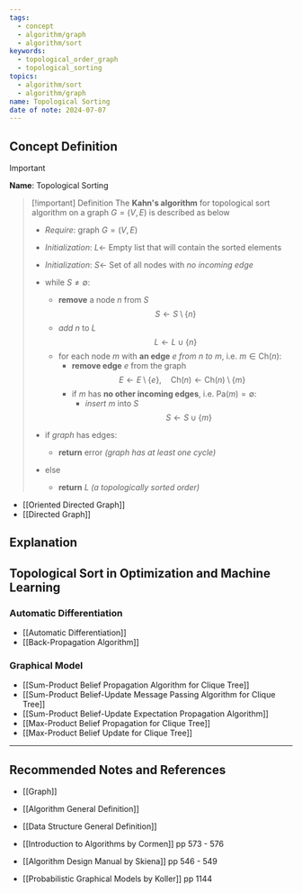 ```yaml
---
tags:
  - concept
  - algorithm/graph
  - algorithm/sort
keywords:
  - topological_order_graph
  - topological_sorting
topics:
  - algorithm/sort
  - algorithm/graph
name: Topological Sorting
date of note: 2024-07-07
---
```


## Concept Definition

>[!important]
>**Name**: Topological Sorting


>[!important] Definition
>The **Kahn's algorithm** for topological sort algorithm on a graph $G = (V,E)$ is described as below
>- *Require*: graph $G = (V, E)$
>- *Initialization*: $L \leftarrow$ Empty list that will contain the sorted elements
>- *Initialization*: $S \leftarrow$  Set of all nodes with *no incoming edge*
> 
>- while $S \neq \emptyset$:
>	- **remove** a node $n$ from $S$ $$S \leftarrow S \setminus \{ n \}$$
>	- *add* $n$ to $L$  $$L \leftarrow L \cup \{ n \}$$
>	- for each node $m$ with **an edge** $e$ *from* $n$ *to* $m$, i.e. $m\in \text{Ch}(n)$:
>		- **remove edge** $e$ from the graph $$E \leftarrow E \setminus \{ e \}, \quad \text{Ch}(n) \leftarrow \text{Ch}(n) \setminus \{ m \}$$
>		- if $m$ has **no other incoming edges**, i.e. $\text{Pa}(m) = \emptyset$:
>			- *insert* $m$ into $S$ $$S \leftarrow S \cup \{ m \}$$
> 
>- if _graph_ has edges:
>	- **return** error   _(graph has at least one cycle)_
>- else 
>	- **return** _L_   _(a topologically sorted order)_

- [[Oriented Directed Graph]]
- [[Directed Graph]]


## Explanation


## Topological Sort in Optimization and Machine Learning

### Automatic Differentiation

- [[Automatic Differentiation]]
- [[Back-Propagation Algorithm]]

### Graphical Model

- [[Sum-Product Belief Propagation Algorithm for Clique Tree]]
- [[Sum-Product Belief-Update Message Passing Algorithm for Clique Tree]]
- [[Sum-Product Belief-Update Expectation Propagation Algorithm]]
- [[Max-Product Belief Propagation for Clique Tree]]
- [[Max-Product Belief Update for Clique Tree]]



-----------
##  Recommended Notes and References


- [[Graph]]
- [[Algorithm General Definition]]
- [[Data Structure General Definition]]

- [[Introduction to Algorithms by Cormen]] pp 573 - 576
- [[Algorithm Design Manual by Skiena]] pp 546 - 549
- [[Probabilistic Graphical Models by Koller]] pp 1144
